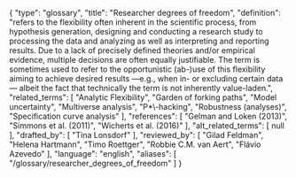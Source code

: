 {
    "type": "glossary",
    "title": "Researcher degrees of freedom",
    "definition": "refers to the flexibility often inherent in the scientific process, from hypothesis generation, designing and conducting a research study to processing the data and analyzing as well as interpreting and reporting results. Due to a lack of precisely defined theories and/or empirical evidence, multiple decisions are often equally justifiable. The term is sometimes used to refer to the opportunistic (ab-)use of this flexibility aiming to achieve desired results —e.g., when in- or excluding certain data— albeit the fact that technically the term is not inherently value-laden.",
    "related_terms": [
        "Analytic Flexibility",
        "Garden of forking paths",
        "Model uncertainty",
        "Multiverse analysis",
        "P*\\-hacking",
        "Robustness (analyses)",
        "Specification curve analysis"
    ],
    "references": [
        "Gelman and Loken (2013)",
        "Simmons et al. (2011)",
        "Wicherts et al. (2016)"
    ],
    "alt_related_terms": [
        null
    ],
    "drafted_by": [
        "Tina Lonsdorf"
    ],
    "reviewed_by": [
        "Gilad Feldman",
        "Helena Hartmann",
        "Timo Roettger",
        "Robbie C.M. van Aert",
        "Flávio Azevedo"
    ],
    "language": "english",
    "aliases": [
        "/glossary/researcher_degrees_of_freedom"
    ]
}